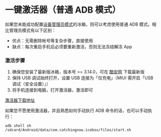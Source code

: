 # 一键激活器（普通 ADB 模式）

如果您未能成功配置[设备管理员模式](https://github.com/heruoxin/Ice-Box-Docs/blob/master/%E4%B8%80%E9%94%AE%E6%BF%80%E6%B4%BB%E5%B7%A5%E5%85%B7.md)的冰箱，则可以考虑使用普通 ADB 模式。相比管理员模式有以下区别：

- 优点：无需删除帐号等复杂步骤，直接使用
- 缺点：每次重启手机后必须要重新激活，否则无法冻结解冻 App

### 激活步骤

1. 确保您安装了最新版冰箱，版本号 >= 3.14.0，可在 [酷安网](https://www.coolapk.com/apk/com.catchingnow.icebox) 下载最新版
2. 保持 USB 调试始终打开，设置 USB 连接为「仅充电」（MIUI 需开启「USB 调试（安全设置）」）
3. 将手机连接到电脑，打开激活器，激活即可

 [激活器下载地址](http://files.catchingnow.com/%E5%86%B0%E7%AE%B1%E6%BF%80%E6%B4%BB%E5%99%A8-Windows.zip)
 
如果您不愿使用激活器，并且熟悉如何手动执行 ADB 命令的话，也可以手动执行： 
```
adb shell sh /sdcard/Android/data/com.catchingnow.icebox/files/start.sh
```
